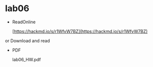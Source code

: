 # lab06
* ReadOnline

    [https://hackmd.io/s/r1WfvW7BZ](https://hackmd.io/s/r1WfvW7BZ)

or Download and read

* PDF

    lab06_HW.pdf
